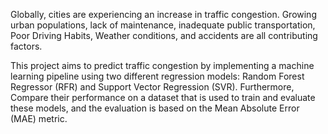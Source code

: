 Globally, cities are experiencing an increase in traffic congestion. Growing 
urban populations, lack of maintenance, inadequate public transportation, 
Poor Driving Habits, Weather conditions, and accidents are all contributing 
factors. 

This project aims to predict traffic congestion by implementing a machine
learning pipeline using two different regression models: Random Forest 
Regressor (RFR) and Support Vector Regression (SVR). Furthermore, 
Compare their performance on a dataset that is used to train and evaluate 
these models, and the evaluation is based on the Mean Absolute Error (MAE) 
metric. 
